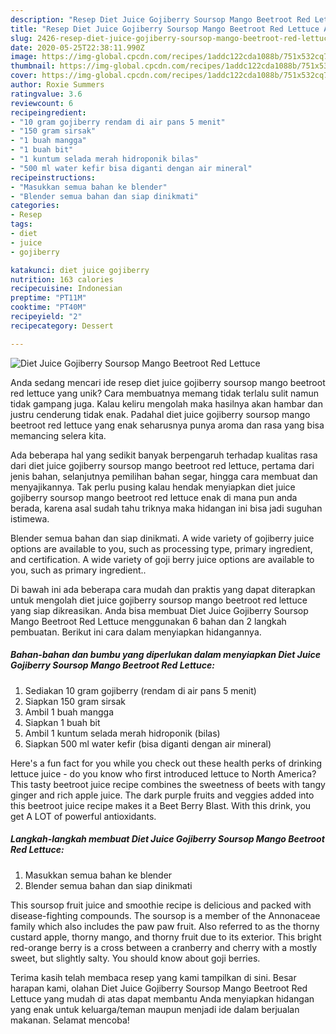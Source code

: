 ```yaml
---
description: "Resep Diet Juice Gojiberry Soursop Mango Beetroot Red Lettuce Anti Gagal"
title: "Resep Diet Juice Gojiberry Soursop Mango Beetroot Red Lettuce Anti Gagal"
slug: 2426-resep-diet-juice-gojiberry-soursop-mango-beetroot-red-lettuce-anti-gagal
date: 2020-05-25T22:38:11.990Z
image: https://img-global.cpcdn.com/recipes/1addc122cda1088b/751x532cq70/diet-juice-gojiberry-soursop-mango-beetroot-red-lettuce-foto-resep-utama.jpg
thumbnail: https://img-global.cpcdn.com/recipes/1addc122cda1088b/751x532cq70/diet-juice-gojiberry-soursop-mango-beetroot-red-lettuce-foto-resep-utama.jpg
cover: https://img-global.cpcdn.com/recipes/1addc122cda1088b/751x532cq70/diet-juice-gojiberry-soursop-mango-beetroot-red-lettuce-foto-resep-utama.jpg
author: Roxie Summers
ratingvalue: 3.6
reviewcount: 6
recipeingredient:
- "10 gram gojiberry rendam di air pans 5 menit"
- "150 gram sirsak"
- "1 buah mangga"
- "1 buah bit"
- "1 kuntum selada merah hidroponik bilas"
- "500 ml water kefir bisa diganti dengan air mineral"
recipeinstructions:
- "Masukkan semua bahan ke blender"
- "Blender semua bahan dan siap dinikmati"
categories:
- Resep
tags:
- diet
- juice
- gojiberry

katakunci: diet juice gojiberry 
nutrition: 163 calories
recipecuisine: Indonesian
preptime: "PT11M"
cooktime: "PT40M"
recipeyield: "2"
recipecategory: Dessert

---
```



![Diet Juice Gojiberry Soursop Mango Beetroot Red Lettuce](https://img-global.cpcdn.com/recipes/1addc122cda1088b/751x532cq70/diet-juice-gojiberry-soursop-mango-beetroot-red-lettuce-foto-resep-utama.jpg)

Anda sedang mencari ide resep diet juice gojiberry soursop mango beetroot red lettuce yang unik? Cara membuatnya memang tidak terlalu sulit namun tidak gampang juga. Kalau keliru mengolah maka hasilnya akan hambar dan justru cenderung tidak enak. Padahal diet juice gojiberry soursop mango beetroot red lettuce yang enak seharusnya punya aroma dan rasa yang bisa memancing selera kita.

Ada beberapa hal yang sedikit banyak berpengaruh terhadap kualitas rasa dari diet juice gojiberry soursop mango beetroot red lettuce, pertama dari jenis bahan, selanjutnya pemilihan bahan segar, hingga cara membuat dan menyajikannya. Tak perlu pusing kalau hendak menyiapkan diet juice gojiberry soursop mango beetroot red lettuce enak di mana pun anda berada, karena asal sudah tahu triknya maka hidangan ini bisa jadi suguhan istimewa.

Blender semua bahan dan siap dinikmati. A wide variety of gojiberry juice options are available to you, such as processing type, primary ingredient, and certification. A wide variety of goji berry juice options are available to you, such as primary ingredient..


Di bawah ini ada beberapa cara mudah dan praktis yang dapat diterapkan untuk mengolah diet juice gojiberry soursop mango beetroot red lettuce yang siap dikreasikan. Anda bisa membuat Diet Juice Gojiberry Soursop Mango Beetroot Red Lettuce menggunakan 6 bahan dan 2 langkah pembuatan. Berikut ini cara dalam menyiapkan hidangannya.

<!--inarticleads1-->

##### Bahan-bahan dan bumbu yang diperlukan dalam menyiapkan Diet Juice Gojiberry Soursop Mango Beetroot Red Lettuce:

1. Sediakan 10 gram gojiberry (rendam di air pans 5 menit)
1. Siapkan 150 gram sirsak
1. Ambil 1 buah mangga
1. Siapkan 1 buah bit
1. Ambil 1 kuntum selada merah hidroponik (bilas)
1. Siapkan 500 ml water kefir (bisa diganti dengan air mineral)


Here&#39;s a fun fact for you while you check out these health perks of drinking lettuce juice - do you know who first introduced lettuce to North America? This tasty beetroot juice recipe combines the sweetness of beets with tangy ginger and rich apple juice. The dark purple fruits and veggies added into this beetroot juice recipe makes it a Beet Berry Blast. With this drink, you get A LOT of powerful antioxidants. 

<!--inarticleads2-->

##### Langkah-langkah membuat Diet Juice Gojiberry Soursop Mango Beetroot Red Lettuce:

1. Masukkan semua bahan ke blender
1. Blender semua bahan dan siap dinikmati


This soursop fruit juice and smoothie recipe is delicious and packed with disease-fighting compounds. The soursop is a member of the Annonaceae family which also includes the paw paw fruit. Also referred to as the thorny custard apple, thorny mango, and thorny fruit due to its exterior. This bright red-orange berry is a cross between a cranberry and cherry with a mostly sweet, but slightly salty. You should know about goji berries. 

Terima kasih telah membaca resep yang kami tampilkan di sini. Besar harapan kami, olahan Diet Juice Gojiberry Soursop Mango Beetroot Red Lettuce yang mudah di atas dapat membantu Anda menyiapkan hidangan yang enak untuk keluarga/teman maupun menjadi ide dalam berjualan makanan. Selamat mencoba!
